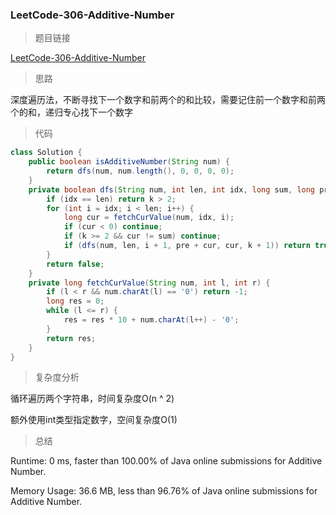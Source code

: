 ### LeetCode-306-Additive-Number

> 题目链接

[LeetCode-306-Additive-Number](https://leetcode.com/problems/additive-number/)

> 思路

深度遍历法，不断寻找下一个数字和前两个的和比较，需要记住前一个数字和前两个的和，递归专心找下一个数字

> 代码

```java
class Solution {
    public boolean isAdditiveNumber(String num) {
        return dfs(num, num.length(), 0, 0, 0, 0);
    }
    private boolean dfs(String num, int len, int idx, long sum, long pre, int k) {
        if (idx == len) return k > 2;
        for (int i = idx; i < len; i++) {
            long cur = fetchCurValue(num, idx, i);
            if (cur < 0) continue;
            if (k >= 2 && cur != sum) continue;
            if (dfs(num, len, i + 1, pre + cur, cur, k + 1)) return true;
        }
        return false;
    }
    private long fetchCurValue(String num, int l, int r) {
        if (l < r && num.charAt(l) == '0') return -1;
        long res = 0;
        while (l <= r) {
            res = res * 10 + num.charAt(l++) - '0';
        }
        return res;
    }
}
```

> 复杂度分析

循环遍历两个字符串，时间复杂度O(n ^ 2)

额外使用int类型指定数字，空间复杂度O(1)

> 总结

Runtime: 0 ms, faster than 100.00% of Java online submissions for Additive Number.

Memory Usage: 36.6 MB, less than 96.76% of Java online submissions for Additive Number.
